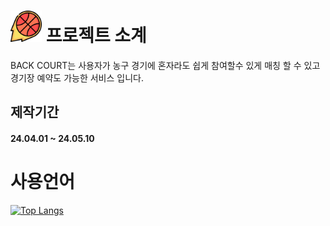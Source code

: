 # <img src="/src/main/webapp/resources/img/icon/logo.png"  width="50px" height="50px"></img> 프로젝트 소계
 BACK COURT는 사용자가 농구 경기에 혼자라도 쉽게 참여할수 있게 매칭 할 수 있고 경기장 예약도 가능한 서비스 입니다.

## 제작기간
#### 24.04.01 ~ 24.05.10

# 사용언어
[![Top Langs](https://github-readme-stats.vercel.app/api/top-langs/?username=woo677&layout=donut)](https://github.com/anuraghazra/github-readme-stats&theme=radical)
